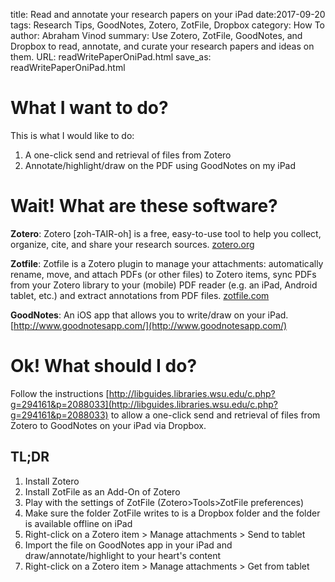 title: Read and annotate your research papers on your iPad
date:2017-09-20
tags: Research Tips, GoodNotes, Zotero, ZotFile, Dropbox
category: How To
author: Abraham Vinod
summary: Use Zotero, ZotFile, GoodNotes, and Dropbox to read, annotate, and curate your research papers and ideas on them.
URL: readWritePaperOniPad.html
save_as: readWritePaperOniPad.html

# What I want to do? #

This is what I would like to do:

1. A one-click send and retrieval of files from Zotero
1. Annotate/highlight/draw on the PDF using GoodNotes on my iPad

# Wait! What are these software? #

**Zotero**: Zotero [zoh-TAIR-oh] is a free, easy-to-use tool to help you collect,
organize, cite, and share your research sources.
[zotero.org](zotero.org) 

**Zotfile**: Zotfile is a Zotero plugin to manage your attachments: automatically
rename, move, and attach PDFs (or other files) to Zotero items, sync PDFs
from your Zotero library to your (mobile) PDF reader (e.g. an iPad, Android
tablet, etc.) and extract annotations from PDF files. [zotfile.com](zotfile.com)

**GoodNotes**: An iOS app that allows you to write/draw on your iPad. [http://www.goodnotesapp.com/](http://www.goodnotesapp.com/)

# Ok! What should I do? #

Follow the instructions
[http://libguides.libraries.wsu.edu/c.php?g=294161&p=2088033](http://libguides.libraries.wsu.edu/c.php?g=294161&p=2088033)
to allow a one-click send and retrieval of files from Zotero to GoodNotes on
your iPad via Dropbox. 

## TL;DR ##

1. Install Zotero
1. Install ZotFile as an Add-On of Zotero
1. Play with the settings of ZotFile (Zotero>Tools>ZotFile preferences) 
1. Make sure the folder ZotFile writes to is a Dropbox folder and the folder is available offline on
iPad
1. Right-click on a Zotero item > Manage attachments > Send to tablet
1. Import the file on GoodNotes app in your iPad and draw/annotate/highlight to
your heart's content
1. Right-click on a Zotero item > Manage attachments > Get from tablet

<!--
1.  Download Dropbox to your computer (it will set itself up as a network drive). If you use another form of cloud storage, i.e. OneDrive, Google Drive, SugarSync, or Box, there should be something similar (a drive or folder) that allows you to sync files between your computer and the service.

2.  Make sure your cloud storage account is connected to your tablet's PDF app (PDF Expert, iAnnotate, etc.).

3.  Create a folder in Dropbox/etc on your computer to store PDFs you want to sync to your tablet so that you can read and/or annotate them there via your PDF app and then return them to your computer's Zotero library. This how-to will use Dropbox and PDF Expert on an iPad as examples from now on, but the experience should be similar for alternative apps. My sync folder is called Zotfile-filesForZotero - I'm actually using the same Dropbox folder for syncing PDFs to PDF Expert that I use to store PDF files that are linked to their Zotero record via Dropbox rather than stored on Zotero's online storage, but that is not required.

Note: this is actually a lie as I don't really do that other than for testing purposes - I pay $20/year for Zotero storage for my PDFs which is very convenient and helps to support Zotero. I really recommend you use their storage rather than using a cloud service to store linked PDF files.

4.  Download and configure ZotFile (you can set up your preferences either from Zotero Preferences' Action drop-down menu or from your browser add-ons/extensions). Select the Tablet Settings tab and locate and select your syncing folder in the Base Folder browse box. Note the other cool things that Zotfile can do! 

Note: I highly recommend selecting the Additional Options that add a suffix to annotated files and extract annotations automatically (you can also extract annotations manually regardless of what PDF annotating service you use, i.e. Adobe Acrobat Reader on your laptop).

5.  Now that you have set up the connection between (in this case) your Zotero library, Dropbox, and PDF Expert on your iPad, you are ready to start syncing, reading, and annotating! In your Zotero library, go to the item record you are interested in, and right-click on the article title (or the PDF attachment title). From Manage Attachments, choose Send to Tablet. It may take a minute or so to upload to Dropbox and PDF Expert if your connection speed is low.

6.  Open PDF Expert and go to the Documents folder. Navigate to your Dropbox syncing folder and locate your Zotero folder, in this case Zotfile-filesForZotero. You will see your PDF in the folder, and you can open it and annotate it in-app. Keep in mind that ZotFile will extract highlighted text (in quotation marks, with (author year:page(s)) added), as well as underlining (in quotations, underlined, with (author year:page(s)) added); it will also capture pop-up notes with your comments (your text plus page(s)). Any other annotations you make (sound, strikeout, typing, etc.) will not be extracted, although they will remain on the _annotated.pdf copy of the article (and as noted below, you can opt to print out your document clean, without markups).

Note:  Different PDF reading/annotating apps may provide different functionality; for example, a PDF annotated with Adobe Acrobat Reader will also let ZotFile extract Add Note to Text, which will include both highlighted text with (author date:page) and your connected comment note in italics with the page number).                           

7.  Once you have completed your reading/annotation, close the PDF in your PDF reading app.  It may take a minute for the annotated file to sync, especially if you do not have a very fast Internet connection.

8.  From the record in your Zotero library, right-click on the title (record or PDF) and select Manage Attachments -> Get from Tablet to sync your annotated PDF to your Zotero library.  Your original PDF will still be there, along with a new PDF that includes your annotations - its title will have _annotated at the end before the .pdf extension. A new dated Note will show up that includes all the annotations that ZotFile was able to extract, with author, year, and page number(s) included (your note annotations will have page numbers).

9.  Once the PDF has been downloaded back to its record in your laptop's Zotero Library, it will be automatically deleted from PDF Expert and your Dropbox storage (it may take a minute).

10.  If you want to continue annotating a document that you have previously annotated, just repeat from Step 5, however instead of right-clicking on the Record name and Manage Annotations -> Send to Tablet  to send it to Dropbox/PDF Expert, you will want to right-click on the annotated version of the PDF. When you download the re-annotated PDF to its Zotero record, it will not replace the previously annotated files: you will now have a second annotated PDF that includes all annotations (this version's title will end with _annotated_annotated.pdf), as well as a second updated Note that includes all extracted annotations that ZotFile was able to extract. 

Note: You will probably want to send the earlier annotated PDF and Note to the Trash to eliminate potential version control issues down the road. You may also want to delete the original PDF to save space; you can always print it out clean without your annotations/markups if you need to, or delete your annotations in your PDF app after the fact (you can also delete annotations made via the PDF Expert app using Adobe Acrobat Reader on your laptop).
--->
